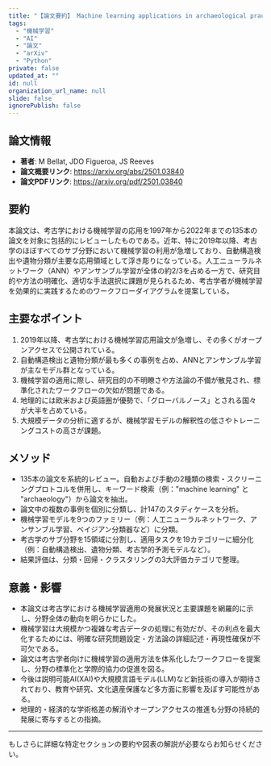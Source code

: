 ```yaml
---
title: "【論文要約】 Machine learning applications in archaeological practices: a review"
tags:
  - "機械学習"
  - "AI"
  - "論文"
  - "arXiv"
  - "Python"
private: false
updated_at: ""
id: null
organization_url_name: null
slide: false
ignorePublish: false
---
```


## 論文情報

- **著者**: M Bellat, JDO Figueroa, JS Reeves
- **論文概要リンク**: https://arxiv.org/abs/2501.03840
- **論文PDFリンク**: https://arxiv.org/pdf/2501.03840

## 要約

本論文は、考古学における機械学習の応用を1997年から2022年までの135本の論文を対象に包括的にレビューしたものである。近年、特に2019年以降、考古学のほぼすべてのサブ分野において機械学習の利用が急増しており、自動構造検出や遺物分類が主要な応用領域として浮き彫りになっている。人工ニューラルネットワーク（ANN）やアンサンブル学習が全体の約2/3を占める一方で、研究目的や方法の明確化、適切な手法選択に課題が見られるため、考古学者が機械学習を効果的に実践するためのワークフローダイアグラムを提案している。

## 主要なポイント

1. 2019年以降、考古学における機械学習応用論文が急増し、その多くがオープンアクセスで公開されている。
2. 自動構造検出と遺物分類が最も多くの事例を占め、ANNとアンサンブル学習が主なモデル群となっている。
3. 機械学習の適用に際し、研究目的の不明瞭さや方法論の不備が散見され、標準化されたワークフローの欠如が問題である。
4. 地理的には欧米および英語圏が優勢で、「グローバルノース」とされる国々が大半を占めている。
5. 大規模データの分析に適するが、機械学習モデルの解釈性の低さやトレーニングコストの高さが課題。


## メソッド

- 135本の論文を系統的レビュー。自動および手動の2種類の検索・スクリーニングプロトコルを併用し、キーワード検索（例："machine learning" と "archaeology"）から論文を抽出。
- 論文中の複数の事例を個別に分類し、計147のスタディケースを分析。
- 機械学習モデルを9つのファミリー（例：人工ニューラルネットワーク、アンサンブル学習、ベイジアン分類器など）に分類。
- 考古学のサブ分野を15領域に分割し、適用タスクを19カテゴリーに細分化（例：自動構造検出、遺物分類、考古学的予測モデルなど）。
- 結果評価は、分類・回帰・クラスタリングの3大評価カテゴリで整理。

## 意義・影響

- 本論文は考古学における機械学習適用の発展状況と主要課題を網羅的に示し、分野全体の動向を明らかにした。
- 機械学習は大規模かつ複雑な考古データの処理に有効だが、その利点を最大化するためには、明確な研究問題設定・方法論の詳細記述・再現性確保が不可欠である。
- 論文は考古学者向けに機械学習の適用方法を体系化したワークフローを提案し、分野の標準化と学際的協力の促進を図る。
- 今後は説明可能AI(XAI)や大規模言語モデル(LLM)など新技術の導入が期待されており、教育や研究、文化遺産保護など多方面に影響を及ぼす可能性がある。
- 地理的・経済的な学術格差の解消やオープンアクセスの推進も分野の持続的発展に寄与するとの指摘。

---

もしさらに詳細な特定セクションの要約や図表の解説が必要ならお知らせください。

